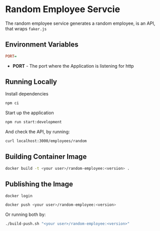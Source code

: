 # Random Employee Servcie

The random employee service generates a random employee, is an API, that wraps `faker.js`

## Environment Variables

```ini
PORT=
```

* **PORT** - The port where the Application is listening for http 

## Running Locally

Install dependencies

```bash
npm ci
```

Start up the application

```bash
npm run start:development
```

And check the API, by running:

```bash
curl localhost:3000/employees/random
```

## Building Container Image

```bash
docker build -t <your user>/random-employee:<version> .
```

## Publishing the Image

```bash
docker login
```

```bash
docker push <your user>/random-employee:<version>
```

Or running both by:

```bash
./build-push.sh "<your user>/random-employee:<version>"
```
